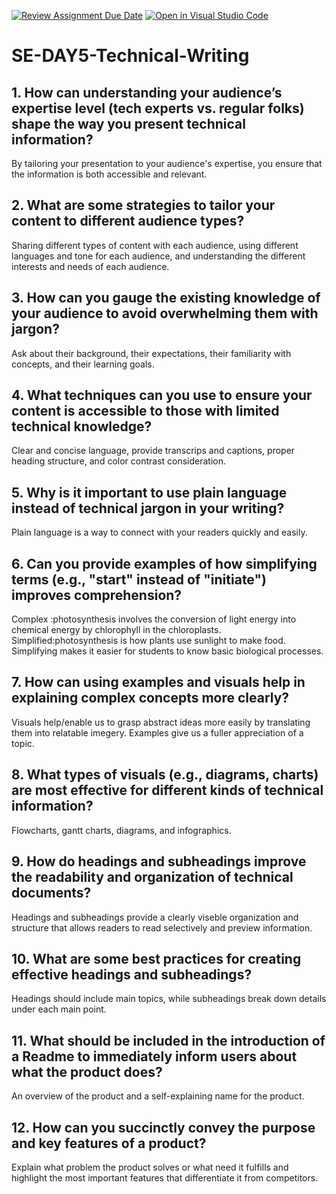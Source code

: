 [![Review Assignment Due Date](https://classroom.github.com/assets/deadline-readme-button-22041afd0340ce965d47ae6ef1cefeee28c7c493a6346c4f15d667ab976d596c.svg)](https://classroom.github.com/a/zsAR-pyY)
[![Open in Visual Studio Code](https://classroom.github.com/assets/open-in-vscode-2e0aaae1b6195c2367325f4f02e2d04e9abb55f0b24a779b69b11b9e10269abc.svg)](https://classroom.github.com/online_ide?assignment_repo_id=15642074&assignment_repo_type=AssignmentRepo)
# SE-DAY5-Technical-Writing
## 1. How can understanding your audience’s expertise level (tech experts vs. regular folks) shape the way you present technical information?
By tailoring your presentation to your audience's expertise, you ensure that the information is both accessible and relevant.
## 2. What are some strategies to tailor your content to different audience types?
Sharing different types of content with each audience, using different languages and tone for each audience, and understanding the different interests and needs of each audience.
## 3. How can you gauge the existing knowledge of your audience to avoid overwhelming them with jargon?
Ask about their background, their expectations, their familiarity with concepts, and their learning goals.
## 4. What techniques can you use to ensure your content is accessible to those with limited technical knowledge? 
Clear and concise language, provide transcrips and captions, proper heading structure, and color contrast consideration.
## 5. Why is it important to use plain language instead of technical jargon in your writing?
Plain language is a way to connect with your readers quickly and easily.
## 6. Can you provide examples of how simplifying terms (e.g., "start" instead of "initiate") improves comprehension?
Complex :photosynthesis involves the conversion of light energy into chemical energy by chlorophyll in the chloroplasts.
Simplified:photosynthesis is how plants use sunlight to make food.
Simplifying makes it easier for students to know basic biological processes.
## 7. How can using examples and visuals help in explaining complex concepts more clearly?
Visuals help/enable us to grasp abstract ideas more easily by translating them into relatable imegery.
Examples give us a fuller appreciation of a topic.
## 8. What types of visuals (e.g., diagrams, charts) are most effective for different kinds of technical information?
Flowcharts, gantt charts, diagrams, and infographics.
## 9. How do headings and subheadings improve the readability and organization of technical documents?
Headings and subheadings provide a clearly viseble organization and structure that allows readers to read selectively and preview information.
## 10. What are some best practices for creating effective headings and subheadings?
Headings should include main topics, while subheadings break down details under each main point.
## 11. What should be included in the introduction of a Readme to immediately inform users about what the product does?
An overview of the product and a self-explaining name for the product.
## 12. How can you succinctly convey the purpose and key features of a product?
Explain what problem the product solves or what need it fulfills and highlight the most important features that differentiate it from competitors.
